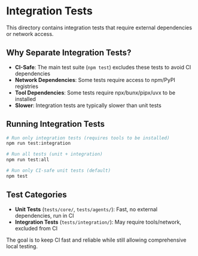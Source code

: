 # Integration Tests

This directory contains integration tests that require external dependencies or network access.

## Why Separate Integration Tests?

- **CI-Safe**: The main test suite (`npm test`) excludes these tests to avoid CI dependencies
- **Network Dependencies**: Some tests require access to npm/PyPI registries
- **Tool Dependencies**: Some tests require npx/bunx/pipx/uvx to be installed
- **Slower**: Integration tests are typically slower than unit tests

## Running Integration Tests

```bash
# Run only integration tests (requires tools to be installed)
npm run test:integration

# Run all tests (unit + integration)
npm run test:all

# Run only CI-safe unit tests (default)
npm test
```

## Test Categories

- **Unit Tests** (`tests/core/`, `tests/agents/`): Fast, no external dependencies, run in CI
- **Integration Tests** (`tests/integration/`): May require tools/network, excluded from CI

The goal is to keep CI fast and reliable while still allowing comprehensive local testing.